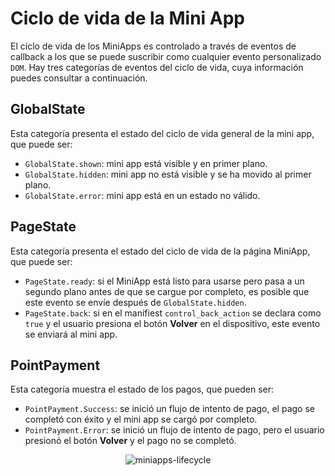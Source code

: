 # Ciclo de vida de la Mini App

El ciclo de vida de los MiniApps es controlado a través de eventos de callback a los que se puede suscribir como cualquier evento personalizado `DOM`. Hay tres categorías de eventos del ciclo de vida, cuya información puedes consultar a continuación.

## GlobalState

Esta categoría presenta el estado del ciclo de vida general de la mini app, que puede ser:

* `GlobalState.shown`: mini app está visible y en primer plano.
* `GlobalState.hidden`: mini app no ​​está visible y se ha movido al primer plano.
* `GlobalState.error`: mini app está en un estado no válido.

## PageState

Esta categoría presenta el estado del ciclo de vida de la página MiniApp, que puede ser:

* `PageState.ready`: si el MiniApp está listo para usarse pero pasa a un segundo plano antes de que se cargue por completo, es posible que este evento se envíe después de `GlobalState.hidden`.
* `PageState.back`: si en el manifiest `control_back_action` se declara como `true` y el usuario presiona el botón **Volver** en el dispositivo, este evento se enviará al mini app.

## PointPayment

Esta categoría muestra el estado de los pagos, que pueden ser:

* `PointPayment.Success`: se inició un flujo de intento de pago, el pago se completó con éxito y el mini app se cargó por completo.
* `PointPayment.Error`: se inició un flujo de intento de pago, pero el usuario presionó el botón **Volver** y el pago no se completó.

<center>

![miniapps-lifecycle](/mini-apps/miniapps-lifecycle-es.png)

</center>            